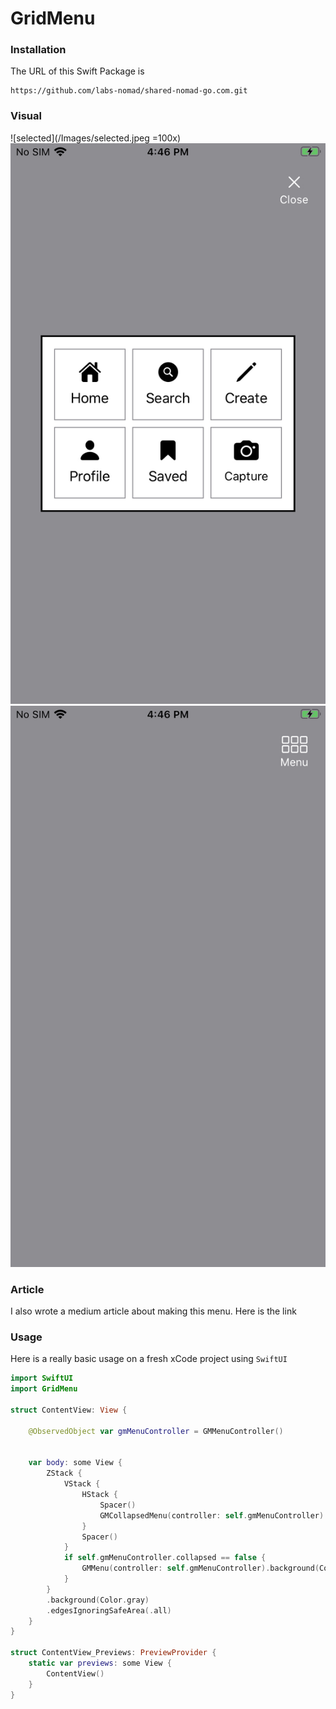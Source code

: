 # GridMenu

### Installation

The URL of this Swift Package is

```shell
https://github.com/labs-nomad/shared-nomad-go.com.git
```

### Visual

![selected](/Images/selected.jpeg =100x) ![full](/Images/full.jpeg) ![collapsed](/Images/collapsed.jpeg)

### Article

I also wrote a medium article about making this menu. Here is the link

### Usage

Here is a really basic usage on a fresh xCode project using `SwiftUI`

```swift
import SwiftUI
import GridMenu

struct ContentView: View {
    
    @ObservedObject var gmMenuController = GMMenuController()
    
    
    var body: some View {
        ZStack {
            VStack {
                HStack {
                    Spacer()
                    GMCollapsedMenu(controller: self.gmMenuController).padding([.top], 40).padding([.trailing], 20).foregroundColor(Color.white)
                }
                Spacer()
            }
            if self.gmMenuController.collapsed == false {
                GMMenu(controller: self.gmMenuController).background(Color.white)
            }
        }
        .background(Color.gray)
        .edgesIgnoringSafeArea(.all)
    }
}

struct ContentView_Previews: PreviewProvider {
    static var previews: some View {
        ContentView()
    }
}
```
